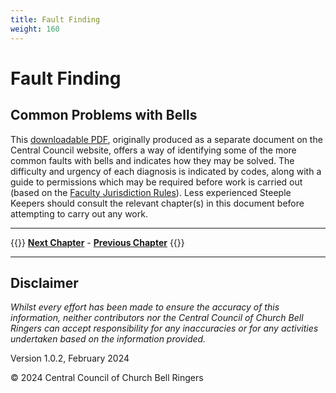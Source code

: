```yaml
---
title: Fault Finding
weight: 160
---
```


# Fault Finding

## Common Problems with Bells

This [downloadable PDF](static/SM_CommonProblems_2021_v3_1.pdf), originally produced as a separate document on the Central Council website, offers a way of identifying some of the more common faults with bells and indicates how they may be solved. The difficulty and urgency of each diagnosis is indicated by codes, along with a guide to permissions which may be required before work is carried out (based on the [Faculty Jurisdiction Rules](/docs/030-faculty-rules)). Less experienced Steeple Keepers should consult the relevant chapter(s) in this document before attempting to carry out any work.

----

{{<hint info>}}
**[Next Chapter](../170-glossary/)** - **[Previous Chapter](../150-maintenance-schedule/)**
{{</hint>}}

----

## Disclaimer
 
*Whilst every effort has been made to ensure the accuracy of this information, neither contributors nor the Central Council of Church Bell Ringers can accept responsibility for any inaccuracies or for any activities undertaken based on the information provided.*

Version 1.0.2, February 2024

© 2024 Central Council of Church Bell Ringers
